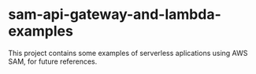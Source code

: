 # sam-api-gateway-and-lambda-examples

This project contains some examples of serverless aplications using AWS SAM, for future references.
